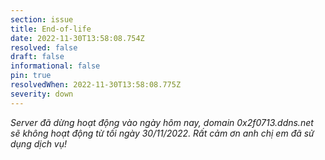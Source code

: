 ```yaml
---
section: issue
title: End-of-life
date: 2022-11-30T13:58:08.754Z
resolved: false
draft: false
informational: false
pin: true
resolvedWhen: 2022-11-30T13:58:08.775Z
severity: down
---
```

*S﻿erver đã dừng hoạt động vào ngày hôm nay, domain 0x2f0713.ddns.net sẽ không hoạt động từ tối ngày 30/11/2022. Rất cảm ơn anh chị em đã sử dụng dịch vụ!*